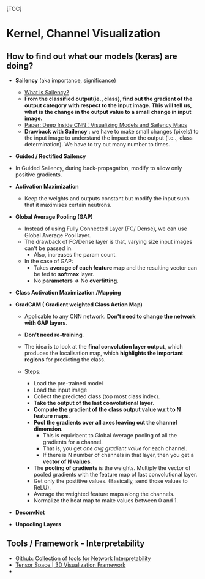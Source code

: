 [TOC]

# Kernel, Channel Visualization

## How to find out what our models (keras) are doing?

* **Sailency** (aka importance, significance)

  * [What is Sailency?](<https://raghakot.github.io/keras-vis/visualizations/saliency/>)
  * **From the classified output(ie., class), find out the gradient of the output category with respect to the input image. This will tell us, what is the change in the output value to a small change in input image.**
  * [Paper: Deep Inside CNN : Visualizing Models and Sailency Maps](<https://arxiv.org/pdf/1312.6034v2.pdf>)
  * **Drawback with Sailency** : we have to make small changes (pixels) to the input image to understand the impact on the output (i.e.., class determination). We have to try out many number to times. 

*  **Guided / Rectified Sailency**

  * In Guided Sailency, during back-propagation, modify to allow only positive gradients.

* **Activation Maximization**

  * Keep the weights and outputs constant but modify the input such that it maximises certain neutrons.

* **Global Average Pooling (GAP)**

  * Instead of using Fully Connected Layer (FC/ Dense), we can use Global Average Pool layer.
  * The drawback of FC/Dense layer is that, varying size input images can't be passed in.
    * Also, increases the param count.
  * In the case of GAP:
    * Takes **average of each feature map** and the resulting vector can be fed to **softmax** layer.
    * No **parameters** => No **overfitting**.

* **Class Activation Maximization /Mapping**

* **GradCAM ( Gradient weighted Class Action Map)**

  * Applicable to any CNN network. **Don't need to change the network with GAP layers**.

  * **Don't need re-training**.

  * The idea is to look at the **final convolution layer output**, which produces the localisation map, which **highlights the important regions** for predicting the class.

  * Steps:

    * Load the pre-trained model
    * Load the input image
    * Collect the predicted class (top most class index).
    * **Take the output of the last convolutional layer**.
    * **Compute the gradient of the class output value w.r.t to N feature maps**.
    * **Pool the gradients over all axes leaving out the channel dimension**.
      * This is equivlaent to Global Average pooling of all the gradients for a channel.
      * That is, you get *one avg gradient value* for each channel. 
      * If there is N number of channels in that layer, then you get a **vector of N values**.
    * The **pooling of gradients** is the weights. Multiply the vector of pooled gradients with the feature map of last convolutional layer.
    * Get only the postitive values. (Basically, send those values to ReLU).
    * Average the weighted feature maps along the channels.
    * Normalize the heat map to make values between 0 and 1.

    

* **DeconvNet**

* **Unpooling Layers**

## Tools / Framework - Interpretability

* [Github: Collection of tools for Network Interpretability ](<https://github.com/tensorflow/lucid#activation-atlas-notebooks>)
* [Tensor Space | 3D Visualization Framework](<https://tensorspace.org/index.html>)
* 

